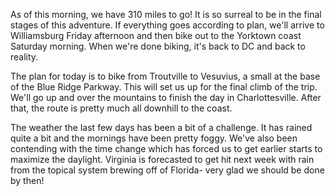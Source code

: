 As of this morning, we have 310 miles to go!  It is so surreal to be in the final stages of this adventure.  If everything goes according to plan, we'll arrive to Williamsburg Friday afternoon and then bike out to the Yorktown coast Saturday morning.  When we're done biking, it's back to DC and back to reality.

The plan for today is to bike from Troutville to Vesuvius, a small at the base of the Blue Ridge Parkway.  This will set us up for the final climb of the trip.  We'll go up and over the mountains to finish the day in Charlottesville.  After that, the route is pretty much all downhill to the coast.

The weather the last few days has been a bit of a challenge.  It has rained quite a bit and the mornings have been pretty foggy.  We've also been contending with the time change which has forced us to get earlier starts to maximize the daylight. Virginia is forecasted to get hit next week with rain from the topical system brewing off of Florida- very glad we should be done by then!


